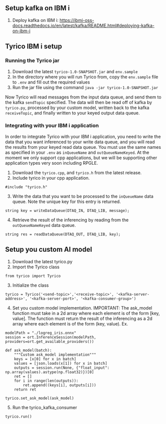 ## Setup kafka on IBM i
1. Deploy kafka on IBM i: https://ibmi-oss-docs.readthedocs.io/en/latest/kafka/README.html#deploying-kafka-on-ibm-i

## Tyrico IBM i setup

### Running the Tyrico jar
1. Download the latest `tyrico-1.0-SNAPSHOT.jar` and `env.sample`
2. In the directory where you will run Tyrico from, copy the `env.sample` file to `.env` and fill out the required values
3. Run the jar file using the command
```java -jar tyrico-1.0-SNAPSHOT.jar```

Now Tyrico will read messages from the input data queue, and send them to the kafka `sendTopic` specified. The data will then be read off of kafka by `tyrico.py`, processed by your custom model, written back to the kafka `receiveTopic`, and finally written to your keyed output data queue.

### Integrating with your IBM i application
In order to integrate Tyrico with your IBM i application, you need to write the data that you want inferenced to
your write data queue, and you will read the results from your keyed read data queue. You must use the same names as specified in
your `.env` as `inQueueName` and `outQueueNameKeyed`. At the moment we only support cpp applications, but we will be supporting 
other application types very soon including RPGLE. 

1. Download the `tyrico.cpp`, and `tyrico.h` from the latest release.
2. Include tyrico in your cpp application.
```
#include "tyrico.h"
```
3. Write the data that you want to be processed to the `inQueueName` data queue. Note the unique key for this entry
is returned.
```
string key = writeDataQueue(DTAQ_IN, DTAQ_LIB, message);
```
4. Retrieve the result of the inferencing by reading from the `outQueueNameKeyed` data queue.
```
string res = readDataQueue(DTAQ_OUT, DTAQ_LIB, key);
```

## Setup you custom AI model

1. Download the latest tyrico.py
2. Import the Tyrico class
```
from tyrico import Tyrico
```
3. Initialize the class
```
tyrico = Tyrico('<send-topic>','<receive-topic>', '<kafka-server-address>', '<kafka-server-port>', '<kafka-consumer-group>')
```
4. Set you custom model implementation. IMPORTANT: The ask_model function must take in a 2d array where 
each element is of the form [key, value]. The function must return the result of the inferencing as a 2d array
where each element is of the form (key, value). Ex.
```
modelPath = "./logreg_iris.onnx"
session = ort.InferenceSession(modelPath, providers=ort.get_available_providers())

def ask_model(batch):
    """Custom ask_model implementation"""
    keys = [x[0] for x in batch]
    values = [json.loads(x[1]) for x in batch]
    outputs = session.run(None, {"float_input": np.array(values).astype(np.float32)})[0]
    ret = []
    for i in range(len(outputs)):
        ret.append((keys[i], outputs[i]))
    return ret

tyrico.set_ask_model(ask_model)
```
5. Run the tyrico_kafka_consumer
```
tyrico.run()
```